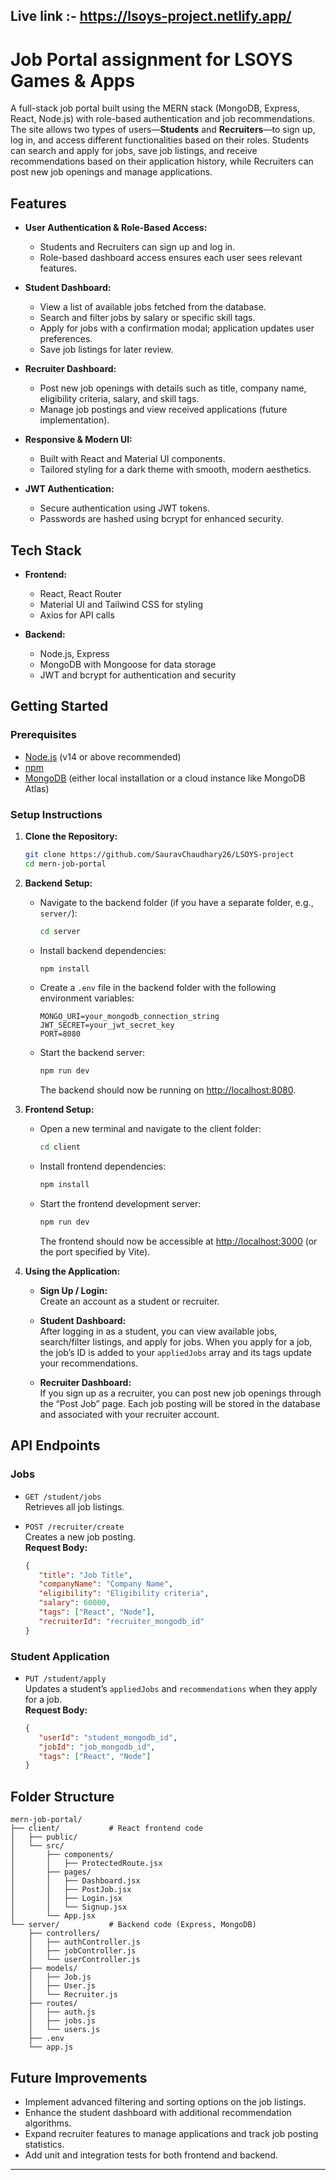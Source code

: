 ## Live link :- https://lsoys-project.netlify.app/

# Job Portal assignment for LSOYS Games & Apps

A full-stack job portal built using the MERN stack (MongoDB, Express, React, Node.js) with role-based authentication and job recommendations. The site allows two types of users—**Students** and **Recruiters**—to sign up, log in, and access different functionalities based on their roles. Students can search and apply for jobs, save job listings, and receive recommendations based on their application history, while Recruiters can post new job openings and manage applications.

## Features

-  **User Authentication & Role-Based Access:**
   -  Students and Recruiters can sign up and log in.
   -  Role-based dashboard access ensures each user sees relevant features.
-  **Student Dashboard:**

   -  View a list of available jobs fetched from the database.
   -  Search and filter jobs by salary or specific skill tags.
   -  Apply for jobs with a confirmation modal; application updates user preferences.
   -  Save job listings for later review.

-  **Recruiter Dashboard:**

   -  Post new job openings with details such as title, company name, eligibility criteria, salary, and skill tags.
   -  Manage job postings and view received applications (future implementation).

-  **Responsive & Modern UI:**

   -  Built with React and Material UI components.
   -  Tailored styling for a dark theme with smooth, modern aesthetics.

-  **JWT Authentication:**
   -  Secure authentication using JWT tokens.
   -  Passwords are hashed using bcrypt for enhanced security.

## Tech Stack

-  **Frontend:**

   -  React, React Router
   -  Material UI and Tailwind CSS for styling
   -  Axios for API calls

-  **Backend:**
   -  Node.js, Express
   -  MongoDB with Mongoose for data storage
   -  JWT and bcrypt for authentication and security

## Getting Started

### Prerequisites

-  [Node.js](https://nodejs.org/) (v14 or above recommended)
-  [npm](https://www.npmjs.com/)
-  [MongoDB](https://www.mongodb.com/) (either local installation or a cloud instance like MongoDB Atlas)

### Setup Instructions

1. **Clone the Repository:**

   ```bash
   git clone https://github.com/SauravChaudhary26/LSOYS-project
   cd mern-job-portal
   ```

2. **Backend Setup:**

   -  Navigate to the backend folder (if you have a separate folder, e.g., `server/`):

      ```bash
      cd server
      ```

   -  Install backend dependencies:

      ```bash
      npm install
      ```

   -  Create a `.env` file in the backend folder with the following environment variables:

      ```env
      MONGO_URI=your_mongodb_connection_string
      JWT_SECRET=your_jwt_secret_key
      PORT=8080
      ```

   -  Start the backend server:

      ```bash
      npm run dev
      ```

      The backend should now be running on [http://localhost:8080](http://localhost:8080).

3. **Frontend Setup:**

   -  Open a new terminal and navigate to the client folder:

      ```bash
      cd client
      ```

   -  Install frontend dependencies:

      ```bash
      npm install
      ```

   -  Start the frontend development server:

      ```bash
      npm run dev
      ```

      The frontend should now be accessible at [http://localhost:3000](http://localhost:3000) (or the port specified by Vite).

4. **Using the Application:**

   -  **Sign Up / Login:**  
      Create an account as a student or recruiter.
   -  **Student Dashboard:**  
      After logging in as a student, you can view available jobs, search/filter listings, and apply for jobs. When you apply for a job, the job’s ID is added to your `appliedJobs` array and its tags update your recommendations.

   -  **Recruiter Dashboard:**  
      If you sign up as a recruiter, you can post new job openings through the “Post Job” page. Each job posting will be stored in the database and associated with your recruiter account.

## API Endpoints

### Jobs

-  `GET /student/jobs`  
   Retrieves all job listings.

-  `POST /recruiter/create`  
   Creates a new job posting.  
   **Request Body:**
   ```json
   {
      "title": "Job Title",
      "companyName": "Company Name",
      "eligibility": "Eligibility criteria",
      "salary": 60000,
      "tags": ["React", "Node"],
      "recruiterId": "recruiter_mongodb_id"
   }
   ```

### Student Application

-  `PUT /student/apply`  
   Updates a student’s `appliedJobs` and `recommendations` when they apply for a job.  
   **Request Body:**
   ```json
   {
      "userId": "student_mongodb_id",
      "jobId": "job_mongodb_id",
      "tags": ["React", "Node"]
   }
   ```

## Folder Structure

```
mern-job-portal/
├── client/           # React frontend code
│   ├── public/
│   └── src/
│       ├── components/
│       │   ├── ProtectedRoute.jsx
│       ├── pages/
│       │   ├── Dashboard.jsx
│       │   ├── PostJob.jsx
│       │   ├── Login.jsx
│       │   └── Signup.jsx
│       └── App.jsx
└── server/           # Backend code (Express, MongoDB)
    ├── controllers/
    │   ├── authController.js
    │   ├── jobController.js
    │   └── userController.js
    ├── models/
    │   ├── Job.js
    │   ├── User.js
    │   └── Recruiter.js
    ├── routes/
    │   ├── auth.js
    │   ├── jobs.js
    │   └── users.js
    ├── .env
    └── app.js
```

## Future Improvements

-  Implement advanced filtering and sorting options on the job listings.
-  Enhance the student dashboard with additional recommendation algorithms.
-  Expand recruiter features to manage applications and track job posting statistics.
-  Add unit and integration tests for both frontend and backend.

---
